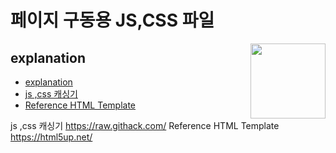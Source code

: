# 페이지 구동용 JS,CSS 파일
[<img src="assets/logo.png" align="right" width="120">](https://simone.computer/#/webdesktops)


## explanation

- [explanation](https://stackoverflow.com/questions/7780550/referencing-a-css-file-in-github-repo-as-stylesheet-in-a-html-file)
- [js ,css 캐싱기](https://raw.githack.com/)
- [Reference HTML Template](https://html5up.net/)


js ,css 캐싱기	https://raw.githack.com/ 
Reference HTML Template https://html5up.net/


